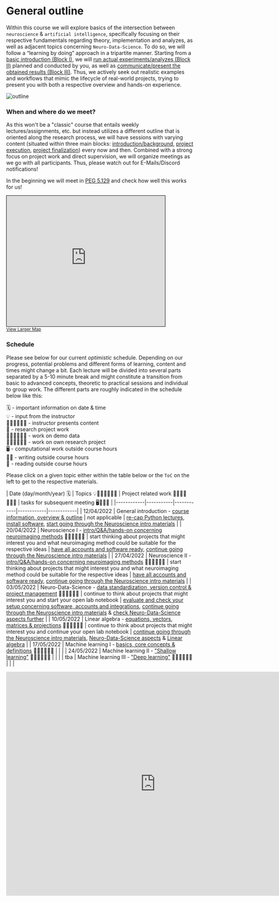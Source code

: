 # General outline

Within this course we will explore basics of the intersection between `neuroscience` & `artificial intelligence`, specifically focusing on their respective fundamentals regarding theory, implementation and analyzes, as well as adjacent topics concerning `Neuro-Data-Science`. To do so, we will follow a “learning by doing” approach in a tripartite manner. Starting from a [basic introduction  (Block I)](https://peerherholz.github.io/Cog_Com_Neuro_ML_DL/introduction/pages/introduction.html), we will [run actual experiments/analyzes (Block II)](https://peerherholz.github.io/Cog_Com_Neuro_ML_DL/experimentation/pages/experimentation.html) planned and conducted by you, as well as [communicate/present the obtained results (Block III)](https://peerherholz.github.io/Cog_Com_Neuro_ML_DL/finalization/pages/finalization.html). Thus, we actively seek out realistic examples and workflows that mimic the lifecycle of real-world projects, trying to present you with both a respective overview and hands-on experience. 

![outline](static/Cog_Com_Neuro_ML_DL_outline.png)
### When and where do we meet?

As this won't be a "classic" course that entails weekly lectures/assignments, etc. but instead utilizes a different outline that is oriented along the research process, we will have sessions with varying content (situated within three main blocks: [introduction/background](https://peerherholz.github.io/Cog_Com_Neuro_ML_DL/introduction/pages/introduction.html), [project execution](https://peerherholz.github.io/Cog_Com_Neuro_ML_DL/introduction/pages/experimentation.html), [project finalization](https://peerherholz.github.io/Cog_Com_Neuro_ML_DL/introduction/pages/finalization.html)) every now and then. Combined with a strong focus on project work and direct supervision, we will organize meetings as we go with all participants. Thus, please watch out for E-Mails/Discord notifications!  

In the beginning we will meet in [PEG 5.129](https://qis.server.uni-frankfurt.de/qisserver/rds?state=wsearchv&search=3&alias_einrichtung.eid=einrichtung.dtxt&alias_k_raumart.raumartid=k_raumart.dtxt&raum.dtxt=5.G+129&P_start=0&P_anzahl=10&_form=display&noDBAction=y&init=y) and check how well this works for us!

<iframe width="425" height="350" frameborder="0" scrolling="no" marginheight="0" marginwidth="0" src="https://www.openstreetmap.org/export/embed.html?bbox=8.661464452743532%2C50.12589530933526%2C8.67423176765442%2C50.130778644149046&amp;layer=mapnik&amp;marker=50.12833703902714%2C8.667848110198975" style="border: 1px solid black"></iframe><br/><small><a href="https://www.openstreetmap.org/?mlat=50.12834&amp;mlon=8.66785#map=17/50.12834/8.66785">View Larger Map</a></small>


### Schedule

Please see below for our current _optimistic_ schedule. Depending on our progress, potential problems and different forms of learning, content and times might change a bit. Each lecture will be divided into several parts separated by a 5-10 minute break and might constitute a transition from basic to advanced concepts, theoretic to practical sessions and individual to group work. The different parts are roughly indicated in the schedule below like this:

🗓 - important information on date & time  
💡 - input from the instructor  
👩🏽‍🏫👨🏻‍🏫 - instructor presents content  
🥼 - research project work  
🧑🏽‍💻🧑🏾‍💻 - work on demo data  
🧑🏿‍🔬👩🏻‍🔬 - work on own research project  
🖥️ - computational work outside course hours  
✍🏽 - writing outside course hours  
📖 - reading outside course hours  

Please click on a given topic either within the table below or the `ToC` on the left to get to the respective materials.

| Date (day/month/year)  🗓   | Topics 💡👩🏽‍🏫👨🏻‍🏫    | Project related work 🥼🧑🏿‍🔬👩🏻‍🔬 | tasks for subsequent meeting 🖥️✍🏽📖 |
|------------|-----------|------------|------------|------------|
| 12/04/2022 | General introduction - [course information, overview & outline](https://peerherholz.github.io/Cog_Com_Neuro_ML_DL/introduction/pages/introduction_1.html) |  not applicable   | [re-cap Python lectures](https://peerherholz.github.io/Python_for_Psychologists_Winter2021/), [install software](https://peerherholz.github.io/Cog_Com_Neuro_ML_DL/setup.html), [start going through the Neuroscience intro materials](https://peerherholz.github.io/Cog_Com_Neuro_ML_DL/introduction/pages/introduction_2.html) |
| 20/04/2022 | Neuroscience I - [intro/Q&A/hands-on concerning neuroimaging methods](https://peerherholz.github.io/Cog_Com_Neuro_ML_DL/introduction/pages/introduction_2.html) 🧑🏽‍💻🧑🏾‍💻 |  start thinking about projects that might interest you and what neuroimaging method could be suitable for the respective ideas | [have all accounts and software ready](https://peerherholz.github.io/Cog_Com_Neuro_ML_DL/setup.html), [continue going through the Neuroscience intro materials](https://peerherholz.github.io/Cog_Com_Neuro_ML_DL/introduction/pages/introduction_2.html) |
| 27/04/2022 | Neuroscience II - [intro/Q&A/hands-on concerning neuroimaging methods](https://peerherholz.github.io/Cog_Com_Neuro_ML_DL/introduction/pages/introduction_2.html) 🧑🏽‍💻🧑🏾‍💻 |  start thinking about projects that might interest you and what neuroimaging method could be suitable for the respective ideas | [have all accounts and software ready](https://peerherholz.github.io/Cog_Com_Neuro_ML_DL/setup.html), [continue going through the Neuroscience intro materials](https://peerherholz.github.io/Cog_Com_Neuro_ML_DL/introduction/pages/introduction_2.html) |
| 03/05/2022 | Neuro-Data-Science - [data standardization, version control & project management](https://peerherholz.github.io/Cog_Com_Neuro_ML_DL/introduction/pages/introduction_3.html) 🧑🏽‍💻🧑🏾‍💻 |  continue to think about projects that might interest you and start your open lab notebook | [evaluate and check your setup concerning software, accounts and integrations](https://peerherholz.github.io/Cog_Com_Neuro_ML_DL/introduction_3.html), [continue going through the Neuroscience intro materials](https://peerherholz.github.io/Cog_Com_Neuro_ML_DL/introduction/pages/introduction_2.html) & [check Neuro-Data-Science aspects further](https://peerherholz.github.io/Cog_Com_Neuro_ML_DL/introduction_3.html) |
| 10/05/2022 | Linear algebra - [equations, vectors, matrices & projections](https://peerherholz.github.io/Cog_Com_Neuro_ML_DL/introduction/pages/introduction_4.html) 🧑🏽‍💻🧑🏾‍💻 |  continue to think about projects that might interest you and continue your open lab notebook | [continue going through the Neuroscience intro materials](https://peerherholz.github.io/Cog_Com_Neuro_ML_DL/introduction/pages/introduction_2.html), [Neuro-Data-Science aspects](https://peerherholz.github.io/Cog_Com_Neuro_ML_DL/introduction_3.html) &  [Linear algebra](https://peerherholz.github.io/Cog_Com_Neuro_ML_DL/introduction_4.html) |
| 17/05/2022 | Machine learning I - [basics, core concepts & definitions](https://peerherholz.github.io/Cog_Com_Neuro_ML_DL/introduction/pages/introduction_5.html) 🧑🏽‍💻🧑🏾‍💻 | | |
| 24/05/2022 | Machine learning II - ["Shallow learning"](https://peerherholz.github.io/Cog_Com_Neuro_ML_DL/introduction/pages/introduction_5.html) 🧑🏽‍💻🧑🏾‍💻 | | |
| tba | Machine learning III - ["Deep learning"](https://peerherholz.github.io/Cog_Com_Neuro_ML_DL/introduction/pages/introduction_5.html) 🧑🏽‍💻🧑🏾‍💻 | | |

<iframe src="https://calendar.google.com/calendar/embed?src=stgli3pnv4h0muqpg6k5i7nbb8%40group.calendar.google.com&ctz=Europe%2FBerlin" style="border: 0" width="800" height="600" frameborder="0" scrolling="no"></iframe>